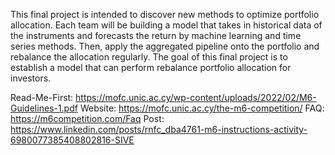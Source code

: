 This final project is intended to discover new methods to optimize portfolio allocation. Each team will be building a model that takes in historical data of the instruments and forecasts the return by machine learning and time series methods. Then, apply the aggregated pipeline onto the portfolio and rebalance the allocation regularly. The goal of this final project is to establish a model that can perform rebalance portfolio allocation for investors. 

Read-Me-First: https://mofc.unic.ac.cy/wp-content/uploads/2022/02/M6-Guidelines-1.pdf
Website: https://mofc.unic.ac.cy/the-m6-competition/
FAQ: https://m6competition.com/Faq
Post: https://www.linkedin.com/posts/rnfc_dba4761-m6-instructions-activity-6980077385408802816-SIVE

